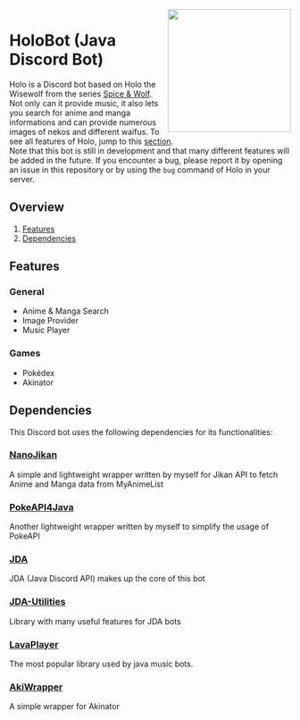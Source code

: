 <img align="right" src="https://github.com/xHarlock/HoloBot/blob/master/src/main/resources/logo.png?raw=true" height="220" width="220">

# HoloBot (Java Discord Bot)

Holo is a Discord bot based on Holo the Wisewolf from the series [Spice & Wolf](https://en.wikipedia.org/wiki/Spice_and_Wolf). Not only can it provide music, it also lets you search for anime and manga informations and can provide numerous images of nekos and different waifus. To see all features of Holo, jump to this [section](#features).
<br>Note that this bot is still in development and that many different features will be added in the future. If you encounter a bug, please report it by opening an issue in this repository or by using the `bug` command of Holo in your server.

## Overview

1. [Features](#features)
2. [Dependencies](#dependencies)

## Features

### General
* Anime & Manga Search
* Image Provider
* Music Player

### Games
* Pokédex
* Akinator

## Dependencies

This Discord bot uses the following dependencies for its functionalities:

### [NanoJikan](https://github.com/xHarlock/NanoJikan)

A simple and lightweight wrapper written by myself for Jikan API to fetch Anime and Manga data from MyAnimeList

### [PokeAPI4Java](https://github.com/xHarlock/PokeAPI4Java)

Another lightweight wrapper written by myself to simplify the usage of PokeAPI

### [JDA](https://github.com/DV8FromTheWorld/JDA)

JDA (Java Discord API) makes up the core of this bot 

### [JDA-Utilities](https://github.com/JDA-Applications/JDA-Utilities)

Library with many useful features for JDA bots

### [LavaPlayer](https://github.com/sedmelluq/lavaplayer)

The most popular library used by java music bots.

### [AkiWrapper](https://github.com/markozajc/Akiwrapper)

A simple wrapper for Akinator
